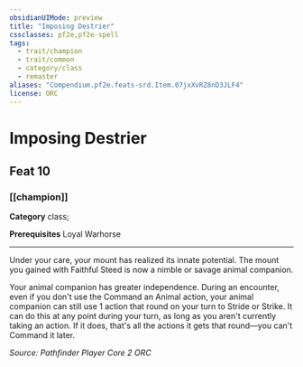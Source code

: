```yaml
---
obsidianUIMode: preview
title: "Imposing Destrier"
cssclasses: pf2e,pf2e-spell
tags:
  - trait/champion
  - trait/common
  - category/class
  - remaster
aliases: "Compendium.pf2e.feats-srd.Item.07jxXvRZ8nD3JLF4"
license: ORC
---
```

# Imposing Destrier
## Feat 10
### [[champion]]

**Category** class; 



**Prerequisites** Loyal Warhorse
* * *
Under your care, your mount has realized its innate potential. The mount you gained with Faithful Steed is now a nimble or savage animal companion.

Your animal companion has greater independence. During an encounter, even if you don't use the Command an Animal action, your animal companion can still use 1 action that round on your turn to Stride or Strike. It can do this at any point during your turn, as long as you aren't currently taking an action. If it does, that's all the actions it gets that round—you can't Command it later.

*Source: Pathfinder Player Core 2*
*ORC*
